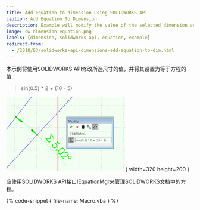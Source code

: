 ```yaml
---
title: Add equation to dimension using SOLIDWORKS API
caption: Add Equation To Dimension
description: Example will modify the value of the selected dimension and sets its value to be equal to the equation
image: sw-dimension-equation.png
labels: [dimension, solidworks api, equation, example]
redirect-from:
  - /2018/03/solidworks-api-dimensions-add-equation-to-dim.html
---
```

本示例将使用SOLIDWORKS API修改所选尺寸的值，并将其设置为等于方程的值：

> sin(0.5) * 2 + (10 - 5)

![尺寸中的方程](sw-dimension-equation.png){ width=320 height=200 }

应使用[SOLIDWORKS API接口IEquationMgr](https://help.solidworks.com/2018/english/api/sldworksapi/SolidWorks.Interop.sldworks~SolidWorks.Interop.sldworks.IEquationMgr.html)来管理SOLIDWORKS文档中的方程。

{% code-snippet { file-name: Macro.vba } %}